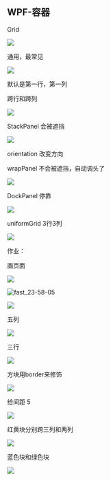 ## WPF-容器

Grid

![](../../assets/img/2022-06-09/fast_23-45-57.png)

通用，最常见

![](../../assets/img/2022-06-09/fast_23-39-01.png)

默认是第一行，第一列

跨行和跨列

![](../../assets/img/2022-06-09/fast_23-41-24.png)

StackPanel 会被遮挡

![](../../assets/img/2022-06-09/fast_23-42-34.png)

orientation 改变方向

wrapPanel 不会被遮挡，自动调头了

![](../../assets/img/2022-06-09/fast_23-44-53.png)

DockPanel 停靠

![](../../assets/img/2022-06-09/fast_23-48-02.png)

uniformGrid  3行3列

![](../../assets/img/2022-06-09/fast_23-49-08.png)

作业：

画页面

![](../../assets/img/2022-06-09/fast_23-57-10.png)

![]()![fast_23-58-05](../../assets/img/2022-06-09/fast_23-58-05.png)

![](../../assets/img/2022-06-09/fast_23-59-12.png)

 五列

![](../../assets/img/2022-06-10/fast_00-00-04.png)

三行

![](../../assets/img/2022-06-10/fast_00-01-56.png)

方块用border来修饰

![](../../assets/img/2022-06-10/fast_00-03-01.png)

给间距 5 

![](../../assets/img/2022-06-10/fast_00-04-08.png)

 红黄块分别跨三列和两列

![](../../assets/img/2022-06-10/fast_00-05-36.png)

蓝色块和绿色块

![](../../assets/img/2022-06-10/fast_00-07-03.png)